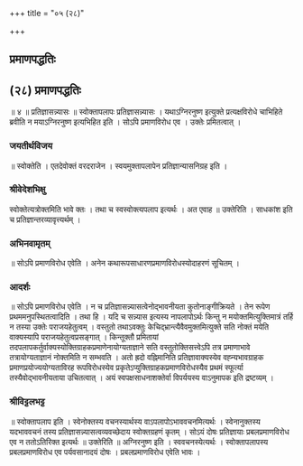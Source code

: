 +++
title = "०५ (२८)"

+++


## प्रमाणपद्धतिः

## (२८) **प्रमाणपद्धतिः**

॥ ४ ॥ प्रतिज्ञासन्न्यासः ॥ स्वोक्तापलापः प्रतिज्ञासन्न्यासः । यथाऽग्निरनुष्ण इत्युक्ते प्रत्यक्षविरोधे चाभिहिते ब्रवीति न मयाऽग्निरनुष्ण इत्यभिहित इति । सोऽपि प्रमाणविरोध एव । उक्तेः प्रमितत्वात् ।

### **जयतीर्थविजय**

॥ स्वोक्तेति । एतदेवोक्तं वरदराजेन । स्वयमुक्तापलापेन प्रतिज्ञान्यासनिग्रह इति ।

### **श्रीवेदेशभिक्षु**

स्वोक्तेत्यत्रोक्तमिति भावे क्तः । तथा च स्वस्वोक्त्यपलाप इत्यर्थः । अत एवाह ॥ उक्तेरिति । साधकांश इति च प्रतिज्ञान्तरव्यावृत्त्यर्थम् ।

### **अभिनवामृतम्**

॥ सोऽपि प्रमाणविरोध एवेति । अनेन कथारूपसाधारणप्रमाणविरोधस्योदाहरणं सूचितम् ।

### **आदर्शः**

॥ सोऽपि प्रमाणविरोध एवेति । न च प्रतिज्ञासन्न्यासत्वेनोद्भावनीयता कुतोनाङ्गीक्रियते । तेन रूपेण प्रथममनुपस्थितत्वादिति । तथा हि । यदि च सन्न्यास इत्यस्य नापलापोऽर्थः किन्तु न मयोक्तमित्युक्तिमात्रं तर्हि न तस्या उक्तेः पराजयहेतुत्वम् । वस्तुतो तथाऽवक्तुः केचिद्भ्रान्त्यैवैवमुक्तमित्युक्ते सति नोक्तं मयेति वाक्यस्यापि पराजयहेतुत्वप्रसङ्गात् । किन्तूक्तौ प्रमितायां तदपलापकर्तुर्वाक्यस्योक्तिग्राहकप्रमाणेनायोग्यताज्ञाने सति वस्तुतोक्तिसत्त्वेऽपि तत्र प्रमाणाभावे तत्रायोग्यताज्ञानं नोक्तमिति न सम्भवति । अतो ह्रदो वह्निमानिति प्रतिज्ञावाक्यस्येव वह्न्यभावग्राहक प्रमाणप्रयोज्ययोग्यताविरह रूपविरोधस्येव प्रकृतेऽप्युक्तिग्राहकप्रमाणविरोधस्यैव प्रथमं स्फूर्त्या तस्यैवोद्भावनीयताया उचितत्वात् । अयं स्वपक्षसाधनाशक्तेर्वा विपर्ययस्य वाऽनुमापक इति द्रष्टव्यम् ।

### **श्रीविट्टलभट्ट**

॥ स्वोक्तापलाप इति । स्वेनोक्तस्य वचनस्यार्थस्य वाऽपलापोऽभाववचनमित्यर्थः । स्वेनानुक्तस्य यदभाववचनं तस्य प्रतिज्ञासन्न्यासत्वव्यवच्छेदाय स्वोक्तग्रहणं कृतम् । सोऽयं दोषः प्रतिज्ञायाः प्रबलप्रमाणविरोध एव न ततोऽतिरिक्त इत्यर्थः ॥ उक्तेरिति ॥ अग्निरनुष्ण इति । स्ववचनस्येत्यर्थः । स्वोक्तापलापस्य प्रबलप्रमाणविरोध एव पर्यवसानादयं दोषः । प्रबलप्रमाणविरोध एवेति भावः ।

